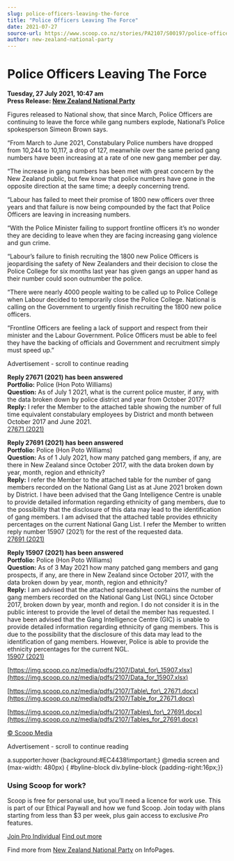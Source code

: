 ```yaml
---
slug: police-officers-leaving-the-force
title: "Police Officers Leaving The Force"
date: 2021-07-27
source-url: https://www.scoop.co.nz/stories/PA2107/S00197/police-officers-leaving-the-force.htm
author: new-zealand-national-party
---
```

Police Officers Leaving The Force
=================================

**Tuesday, 27 July 2021, 10:47 am**  
**Press Release: [New Zealand National Party](https://info.scoop.co.nz/New_Zealand_National_Party)**

Figures released to National show, that since March, Police Officers are continuing to leave the force while gang numbers explode, National’s Police spokesperson Simeon Brown says.

“From March to June 2021, Constabulary Police numbers have dropped from 10,244 to 10,117, a drop of 127, meanwhile over the same period gang numbers have been increasing at a rate of one new gang member per day.

“The increase in gang numbers has been met with great concern by the New Zealand public, but few know that police numbers have gone in the opposite direction at the same time; a deeply concerning trend.

“Labour has failed to meet their promise of 1800 new officers over three years and that failure is now being compounded by the fact that Police Officers are leaving in increasing numbers.

“With the Police Minister failing to support frontline officers it’s no wonder they are deciding to leave when they are facing increasing gang violence and gun crime.

“Labour’s failure to finish recruiting the 1800 new Police Officers is jeopardising the safety of New Zealanders and their decision to close the Police College for six months last year has given gangs an upper hand as their number could soon outnumber the police.

“There were nearly 4000 people waiting to be called up to Police College when Labour decided to temporarily close the Police College. National is calling on the Government to urgently finish recruiting the 1800 new police officers.

“Frontline Officers are feeling a lack of support and respect from their minister and the Labour Government. Police Officers must be able to feel they have the backing of officials and Government and recruitment simply must speed up.”

Advertisement - scroll to continue reading





**Reply 27671 (2021) has been answered**  
**Portfolio:** Police (Hon Poto Williams)  
**Question:** As of July 1 2021, what is the current police muster, if any, with the data broken down by police district and year from October 2017?  
**Reply:** I refer the Member to the attached table showing the number of full time equivalent constabulary employees by District and month between October 2017 and June 2021.  
[27671 (2021)](http://writtenquestions.campus.services/27671_2021)

**Reply 27691 (2021) has been answered**  
**Portfolio:** Police (Hon Poto Williams)  
**Question:** As of 1 July 2021, how many patched gang members, if any, are there in New Zealand since October 2017, with the data broken down by year, month, region and ethnicity?  
**Reply:** I refer the Member to the attached table for the number of gang members recorded on the National Gang List as at June 2021 broken down by District. I have been advised that the Gang Intelligence Centre is unable to provide detailed information regarding ethnicity of gang members, due to the possibility that the disclosure of this data may lead to the identification of gang members. I am advised that the attached table provides ethnicity percentages on the current National Gang List. I refer the Member to written reply number 15907 (2021) for the rest of the requested data.  
[27691 (2021)](http://writtenquestions.campus.services/27691_2021)

**Reply 15907 (2021) has been answered**  
**Portfolio:** Police (Hon Poto Williams)  
**Question:** As of 3 May 2021 how many patched gang members and gang prospects, if any, are there in New Zealand since October 2017, with the data broken down by year, month, region and ethnicity?  
**Reply:** I am advised that the attached spreadsheet contains the number of gang members recorded on the National Gang List (NGL) since October 2017, broken down by year, month and region. I do not consider it is in the public interest to provide the level of detail the member has requested. I have been advised that the Gang Intelligence Centre (GIC) is unable to provide detailed information regarding ethnicity of gang members. This is due to the possibility that the disclosure of this data may lead to the identification of gang members. However, Police is able to provide the ethnicity percentages for the current NGL.  
[15907 (2021)](http://writtenquestions.campus.services/15907_2021)

[https://img.scoop.co.nz/media/pdfs/2107/Data\_for\_15907.xlsx](https://img.scoop.co.nz/media/pdfs/2107/Data_for_15907.xlsx)

[https://img.scoop.co.nz/media/pdfs/2107/Table\_for\_27671.docx](https://img.scoop.co.nz/media/pdfs/2107/Table_for_27671.docx)

[https://img.scoop.co.nz/media/pdfs/2107/Tables\_for\_27691.docx](https://img.scoop.co.nz/media/pdfs/2107/Tables_for_27691.docx)

[© Scoop Media](http://www.scoop.co.nz/about/terms.html)  

Advertisement - scroll to continue reading



a.supporter:hover {background:#EC4438!important;} @media screen and (max-width: 480px) { #byline-block div.byline-block {padding-right:16px;}}

### Using Scoop for work?

Scoop is free for personal use, but you’ll need a licence for work use. This is part of our Ethical Paywall and how we fund Scoop. Join today with plans starting from less than $3 per week, plus gain access to exclusive _Pro_ features.  
  
[Join Pro Individual](https://pro.scoop.co.nz/Individual/?from=ProIn24) [Find out more](https://pro.scoop.co.nz/using-scoop-for-work/?from=ProIn24)

Find more from [New Zealand National Party](https://info.scoop.co.nz/New_Zealand_National_Party) on InfoPages.